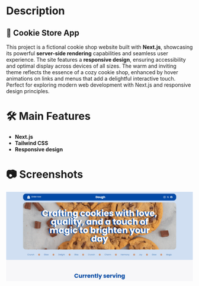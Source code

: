 # Description 

## 🍪 Cookie Store App
This project is a fictional cookie shop website built with **Next.js**, showcasing its powerful **server-side rendering** capabilities and seamless user experience. The site features a **responsive design**, ensuring accessibility and optimal display across devices of all sizes. The warm and inviting theme reflects the essence of a cozy cookie shop, enhanced by hover animations on links and menus that add a delightful interactive touch. Perfect for exploring modern web development with Next.js and responsive design principles.

# 🛠️ Main Features
- **Next.js**
- **Tailwind CSS**
- **Responsive design**

# 📷 Screenshots
![Screenshot](./screenshot/img1.PNG)
